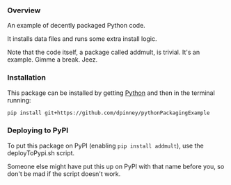 ### Overview

An example of decently packaged Python code.

It installs data files and runs some extra install logic.

Note that the code itself, a package called addmult, is trivial. It's an example. Gimme a break. Jeez.

### Installation

This package can be installed by getting [Python](https://www.python.org/downloads/) and then in the terminal running:

```bash
pip install git+https://github.com/dpinney/pythonPackagingExample
```

### Deploying to PyPI

To put this package on PyPI (enabling `pip install addmult`), use the deployToPypi.sh script.

Someone else might have put this up on PyPI with that name before you, so don't be mad if the script doesn't work.
